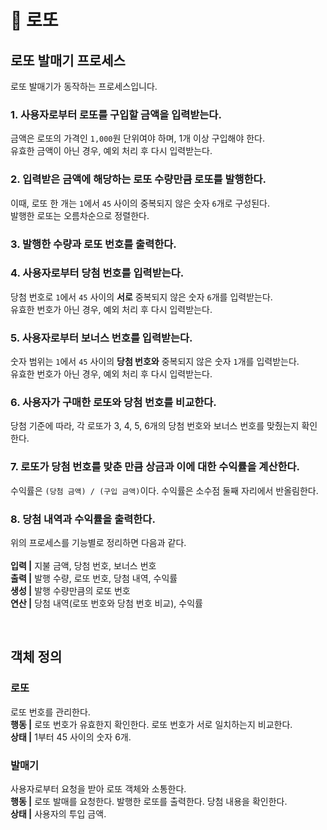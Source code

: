 # 🎰 로또
## 로또 발매기 프로세스
로또 발매기가 동작하는 프로세스입니다.
### 1. 사용자로부터 로또를 구입할 금액을 입력받는다.
금액은 로또의 가격인 `1,000`원 단위여야 하며, 1개 이상 구입해야 한다.   
유효한 금액이 아닌 경우, 예외 처리 후 다시 입력받는다.
### 2. 입력받은 금액에 해당하는 로또 수량만큼 로또를 발행한다.
이때, 로또 한 개는 `1`에서 `45` 사이의 중복되지 않은 숫자 `6`개로 구성된다.   
발행한 로또는 오름차순으로 정렬한다.
### 3. 발행한 수량과 로또 번호를 출력한다.
### 4. 사용자로부터 당첨 번호를 입력받는다.
당첨 번호로 `1`에서 `45` 사이의 **서로** 중복되지 않은 숫자 `6`개를 입력받는다.   
유효한 번호가 아닌 경우, 예외 처리 후 다시 입력받는다.
### 5. 사용자로부터 보너스 번호를 입력받는다.
숫자 범위는 `1`에서 `45` 사이의 **당첨 번호와** 중복되지 않은 숫자 `1`개를 입력받는다.   
유효한 번호가 아닌 경우, 예외 처리 후 다시 입력받는다.
### 6. 사용자가 구매한 로또와 당첨 번호를 비교한다.
당첨 기준에 따라, 각 로또가 3, 4, 5, 6개의 당첨 번호와 보너스 번호를 맞췄는지 확인한다.
### 7. 로또가 당첨 번호를 맞춘 만큼 상금과 이에 대한 수익률을 계산한다.
수익률은 `(당첨 금액) / (구입 금액)`이다.
수익률은 소수점 둘째 자리에서 반올림한다.
### 8. 당첨 내역과 수익률을 출력한다.


위의 프로세스를 기능별로 정리하면 다음과 같다.
<br>   
**입력 |** 지불 금액, 당첨 번호, 보너스 번호   
**출력 |** 발행 수량, 로또 번호, 당첨 내역, 수익률   
**생성 |** 발행 수량만큼의 로또 번호   
**연산 |** 당첨 내역(로또 번호와 당첨 번호 비교), 수익률

<br>

## 객체 정의
### 로또
로또 번호를 관리한다.   
**행동 |** 로또 번호가 유효한지 확인한다. 로또 번호가 서로 일치하는지 비교한다.   
**상태 |** 1부터 45 사이의 숫자 6개.

### 발매기
사용자로부터 요청을 받아 로또 객체와 소통한다.   
**행동 |** 로또 발매를 요청한다. 발행한 로또를 출력한다. 당첨 내용을 확인한다.   
**상태 |** 사용자의 투입 금액.